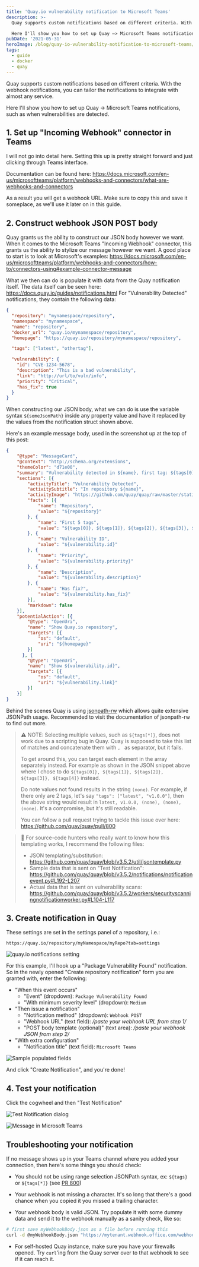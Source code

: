 ```yaml
---
title: 'Quay.io vulnerability notification to Microsoft Teams'
description: >-
  Quay supports custom notifications based on different criteria. With the webhook notifications, you can tailor the notifications to integrate with almost any service.

  Here I'll show you how to set up Quay –> Microsoft Teams notifications, such as when vulnerabilities are detected.
pubDate: '2021-05-31'
heroImage: /blog/quay-io-vulnerability-notification-to-microsoft-teams/1fafpee2.png
tags:
  - guide
  - docker
  - quay
---
```


Quay supports custom notifications based on different criteria. With the webhook notifications, you can tailor the notifications to integrate with almost any service.

Here I'll show you how to set up Quay -> Microsoft Teams notifications, such as when vulnerabilities are detected.

## 1. Set up "Incoming Webhook" connector in Teams

I will not go into detail here. Setting this up is pretty straight forward and just clicking through Teams interface.

Documentation can be found here: <https://docs.microsoft.com/en-us/microsoftteams/platform/webhooks-and-connectors/what-are-webhooks-and-connectors>

As a result you will get a webhook URL. Make sure to copy this and save it someplace, as we'll use it later on in this guide.

## 2. Construct webhook JSON POST body

Quay grants us the ability to construct our JSON body however we want. When it comes to the Microsoft Teams "Incoming Webhook" connector, this grants us the ability to stylize our message however we want. A good place to start is to look at Microsoft's examples: <https://docs.microsoft.com/en-us/microsoftteams/platform/webhooks-and-connectors/how-to/connectors-using#example-connector-message>

What we then can do is populate it with data from the Quay notification itself. The data itself can be seen here: <https://docs.quay.io/guides/notifications.html> For "Vulnerability Detected" notifications, they contain the following data:

```json
{
  "repository": "mynamespace/repository",
  "namespace": "mynamespace",
  "name": "repository",
  "docker_url": "quay.io/mynamespace/repository",
  "homepage": "https://quay.io/repository/mynamespace/repository",

  "tags": ["latest", "othertag"],

  "vulnerability": {
    "id": "CVE-1234-5678",
    "description": "This is a bad vulnerability",
    "link": "http://url/to/vuln/info",
    "priority": "Critical",
    "has_fix": true
  }
}
```

When constructing our JSON body, what we can do is use the variable syntax `${someJsonPath}` inside any property value and have it replaced by the values from the notification struct shown above.

Here's an example message body, used in the screenshot up at the top of this post:

```json
{
    "@type": "MessageCard",
    "@context": "http://schema.org/extensions",
    "themeColor": "d71e00",
    "summary": "Vulnerability detected in ${name}, first tag: ${tags[0]}",
    "sections": [{
        "activityTitle": "Vulnerability Detected",
        "activitySubtitle": "In repository ${name}",
        "activityImage": "https://github.com/quay/quay/raw/master/static/img/quay-icon-stripe.png",
        "facts": [{
            "name": "Repository",
            "value": "${repository}"
        }, {
            "name": "First 5 tags",
            "value": "${tags[0]}, ${tags[1]}, ${tags[2]}, ${tags[3]}, ${tags[4]}"
        }, {
            "name": "Vulnerability ID",
            "value": "${vulnerability.id}"
        }, {
            "name": "Priority",
            "value": "${vulnerability.priority}"
        }, {
            "name": "Description",
            "value": "${vulnerability.description}"
        }, {
            "name": "Has fix?",
            "value": "${vulnerability.has_fix}"
        }],
        "markdown": false
    }],
    "potentialAction": [{
        "@type": "OpenUri",
        "name": "Show Quay.io repository",
        "targets": [{
            "os": "default",
            "uri": "${homepage}"
        }]
      }, {
        "@type": "OpenUri",
        "name": "Show ${vulnerability.id}",
        "targets": [{
            "os": "default",
            "uri": "${vulnerability.link}"
        }]
    }]
}
```

Behind the scenes Quay is using [jsonpath-rw](https://pypi.org/project/jsonpath-rw/) which allows quite extensive JSONPath usage. Recommended to visit the documentation of jsonpath-rw to find out more.

> ⚠️ NOTE: Selecting multiple values, such as `${tags[*]}`, does not work due to a scripting bug in Quay. Quay is supposed to take this list of matches and concatenate them with `, ` as separator, but it fails.
>
> To get around this, you can target each element in the array separately instead. For example as shown in the JSON snippet above where I chose to do `${tags[0]}, ${tags[1]}, ${tags[2]}, ${tags[3]}, ${tags[4]}` instead.
>
> Do note values not found results in the string `(none)`. For example, if there only are 2 tags, let's say `"tags": ["latest", "v1.0.0"]`, then the above string would result in `latest, v1.0.0, (none), (none), (none)`. It's a compromise, but it's still readable.
>
> You can follow a pull request trying to tackle this issue over here: <https://github.com/quay/quay/pull/800>

> 📄 For source-code hunters who really want to know how this templating works, I recommend the following files:
>
> - JSON templating/substitution: <https://github.com/quay/quay/blob/v3.5.2/util/jsontemplate.py>
> - Sample data that is sent on "Test Notification": <https://github.com/quay/quay/blob/v3.5.2/notifications/notificationevent.py#L192-L207>
> - Actual data that is sent on vulnerability scans: <https://github.com/quay/quay/blob/v3.5.2/workers/securityscanningnotificationworker.py#L104-L117>

## 3. Create notification in Quay

These settings are set in the settings panel of a repository, i.e.:

```
https://quay.io/repository/myNamespace/myRepo?tab=settings
```

![quay.io notifications setting](/blog/quay-io-vulnerability-notification-to-microsoft-teams/eetzjtbx.png)

For this example, I'll hook up a "Package Vulnerability Found" notification. So in the newly opened "Create repository notification" form you are granted with, enter the following:

- "When this event occurs"
  - "Event" (dropdown): `Package Vulnerability Found`
  - "With minimum severity level" (dropdown): `Medium`
- "Then issue a notification"
  - "Notification method" (dropdown): `Webhook POST`
  - "Webhook URL" (text field): */paste your webhook URL from step 1/*
  - "POST body template (optional)" (text area): */paste your webhook JSON from step 2/*
- "With extra configuration"
  - "Notification title" (text field): `Microsoft Teams`

![Sample populated fields](/blog/quay-io-vulnerability-notification-to-microsoft-teams/9jynvr9n.png)

And click "Create Notification", and you're done!

## 4. Test your notification

Click the cogwheel and then "Test Notification"

![Test Notification dialog](/blog/quay-io-vulnerability-notification-to-microsoft-teams/5miold8u.png)

![Message in Microsoft Teams](/blog/quay-io-vulnerability-notification-to-microsoft-teams/1fafpee2.png)

## Troubleshooting your notification

If no message shows up in your Teams channel where you added your connection, then here's some things you should check:

- You should not be using range selection JSONPath syntax, ex: `${tags}` or `${tags[*]}` (see [PR 800](https://github.com/quay/quay/pull/800))

- Your webhook is not missing a character. It's so long that there's a good chance when you copied it you missed a trailing character.

- Your webhook body is valid JSON. Try populate it with some dummy data and send it to the webhook manually as a sanity check, like so:

```sh
# first save myWebhookBody.json as a file before running this
curl -d @myWebhookBody.json "https://mytenant.webhook.office.com/webhookb2/blablabla/IncomingWebhook/blablablablablu"
```

- For self-hosted Quay instance, make sure you have your firewalls opened. Try `curl`'ing from the Quay server over to that webhook to see if it can reach it.
